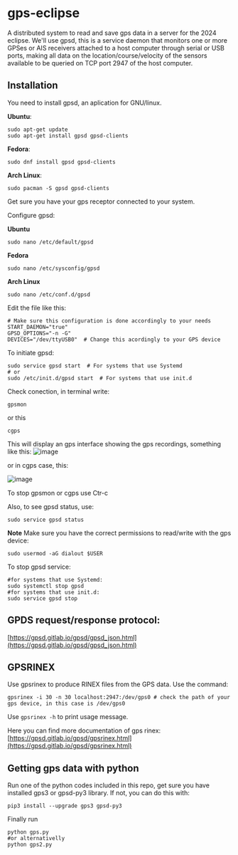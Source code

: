 # gps-eclipse
A distributed system to read and save gps data in a server for the 2024 eclipse.
We'll use gpsd, this is a service daemon that monitors one or more GPSes or AIS receivers attached to a host computer through serial or USB ports, making all data on the location/course/velocity of the sensors available to be queried on TCP port 2947 of the host computer.

## Installation
You need to install gpsd, an aplication for GNU/linux. 

**Ubuntu**:
```
sudo apt-get update
sudo apt-get install gpsd gpsd-clients
```
**Fedora**:
```
sudo dnf install gpsd gpsd-clients
```
**Arch Linux**:
```
sudo pacman -S gpsd gpsd-clients
```
Get sure you have your gps receptor connected to your system.

Configure gpsd:

**Ubuntu**
```
sudo nano /etc/default/gpsd
```

**Fedora**
```
sudo nano /etc/sysconfig/gpsd
```

**Arch Linux**
```
sudo nano /etc/conf.d/gpsd

```


Edit the file like this:
```
# Make sure this configuration is done accordingly to your needs
START_DAEMON="true"
GPSD_OPTIONS="-n -G"
DEVICES="/dev/ttyUSB0"  # Change this acordingly to your GPS device
```
To initiate gpsd:
```
sudo service gpsd start  # For systems that use Systemd
# or
sudo /etc/init.d/gpsd start  # For systems that use init.d
```

Check conection, in terminal write:
```
gpsmon
```
or this
```
cgps
```
This will display an gps interface showing the gps recordings, something like this:
![image](https://github.com/chanomon/gps-eclipse/assets/19211938/89797f05-85ee-467d-8380-d52327799141)

or in cgps case, this:

![image](https://github.com/chanomon/gps-eclipse/assets/19211938/2458db41-780e-4e34-90ab-5b779c793c4c)


To stop gpsmon or cgps use Ctr-c

Also, to see gpsd status, use:
```
sudo service gpsd status
```


**Note**
Make sure you have the correct permissions to read/write with the gps device:
```
sudo usermod -aG dialout $USER
```
To stop gpsd service:
```
#for systems that use Systemd:
sudo systemctl stop gpsd
#for systems that use init.d:
sudo service gpsd stop
```
## GPDS request/response protocol:
[https://gpsd.gitlab.io/gpsd/gpsd_json.html](https://gpsd.gitlab.io/gpsd/gpsd_json.html)

## GPSRINEX
Use gpsrinex to produce RINEX files from the GPS data. Use the command:
```
gpsrinex -i 30 -n 30 localhost:2947:/dev/gps0 # check the path of your gps device, in this case is /dev/gps0
```
Use ```gpsrinex -h``` to print usage message.

Here you can find more documentation of gps rinex: [https://gpsd.gitlab.io/gpsd/gpsrinex.html](https://gpsd.gitlab.io/gpsd/gpsrinex.html)

## Getting gps data with python
Run one of the python codes included in this repo, get sure you have installed gps3 or gpsd-py3 library.
If not, you can do this with:
```
pip3 install --upgrade gps3 gpsd-py3
```
Finally run 
```
python gps.py
#or alternativelly 
python gps2.py
```
